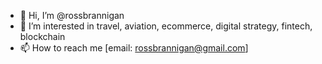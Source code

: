 - 👋 Hi, I’m @rossbrannigan
- 👀 I’m interested in travel, aviation, ecommerce, digital strategy, fintech, blockchain
- 📫 How to reach me [email: rossbrannigan@gmail.com]

<!---
rossbrannigan/rossbrannigan is a ✨ special ✨ repository because its `README.md` (this file) appears on your GitHub profile.
You can click the Preview link to take a look at your changes.
--->
